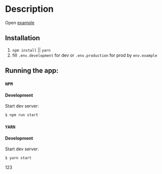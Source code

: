 # Description

Open [example](https://pet-custom-qr.web.app/)

## Installation

1.  `npm install` || `yarn`
1.  fill `.env.development` for dev or `.env.production` for prod by `env.example`

## Running the app:

### `NPM`

#### Development

Start dev server:

```sh
$ npm run start
```

### `YARN`

#### Development

Start dev server:

```sh
$ yarn start
```

123
